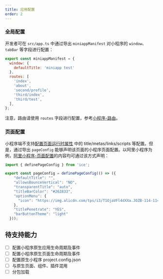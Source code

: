 ```yaml
---
title: 应用配置
order: 2
---
```


### 全局配置

开发者可在 `src/app.ts` 中通过导出 `miniappManifest` 对小程序的 `window`、`tabBar` 等字段进行配置：

```js title=src/app.ts
export const miniappManifest = {
  window: {
    defaultTitle: 'miniapp test'
  },
  routes: [
    'index',
    'about',
    'second/profile',
    'third/index',
    'third/test',
  ],
};
```

注意，路由请使用 `routes` 字段进行配置，参考[小程序-路由](./router)。

### 页面配置

小程序端不支持[配置页面运行时属性](/docs/guide/basic/page#获取页面初始数据) 中的 title/metas/links/scripts 等配置。但是，通过导出 `pageConfig` 能够声明该页面的小程序页面配置。以阿里小程序为例，[阿里小程序-页面配置](https://opendocs.alipay.com/mini/framework/page-json)的内容均可通过该方式声明：

```jsx title=src/pages/index.tsx
import { definePageConfig } from 'ice';

export const pageConfig = definePageConfig(() => ({
    "defaultTitle": "",
    "allowsBounceVertical": "NO",
    "transparentTitle": "auto",
    "titleBarColor": "#262833",
    "optionMenu": {
      "icon": "https://img.alicdn.com/tps/i3/T1OjaVFl4dXXa.JOZB-114-114.png"
    },
    "titlePenetrate": "YES",
    "barButtonTheme": "light"
  }));
```

## 待支持能力

- [ ] 配置小程序原生应用生命周期及事件
- [ ] 配置小程序原生页面生命周期及事件
- [ ] 配置原生小程序 project.config.json
- [ ] 与原生页面、组件、插件混用
- [ ] 分包加载
